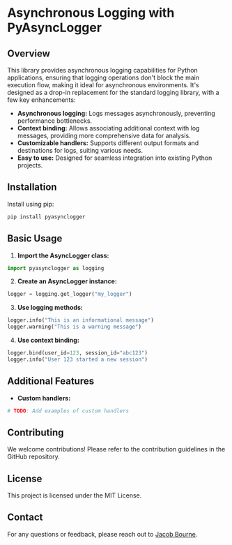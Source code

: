 # Asynchronous Logging with PyAsyncLogger

## Overview

This library provides asynchronous logging capabilities for Python applications, ensuring that logging operations don't block the main execution flow, making it ideal for asynchronous environments. It's designed as a drop-in replacement for the standard logging library, with a few key enhancements:

- **Asynchronous logging:** Logs messages asynchronously, preventing performance bottlenecks.
- **Context binding:** Allows associating additional context with log messages, providing more comprehensive data for analysis.
- **Customizable handlers:** Supports different output formats and destinations for logs, suiting various needs.
- **Easy to use:** Designed for seamless integration into existing Python projects.

## Installation

Install using pip:

```bash
pip install pyasynclogger
```

## Basic Usage

1. **Import the AsyncLogger class:**

```python
import pyasynclogger as logging
```

2. **Create an AsyncLogger instance:**

```python
logger = logging.get_logger("my_logger")
```

3. **Use logging methods:**

```python
logger.info("This is an informational message")
logger.warning("This is a warning message")
```

4. **Use context binding:**

```python
logger.bind(user_id=123, session_id="abc123")
logger.info("User 123 started a new session")
```

## Additional Features

- **Custom handlers:**

```python
# TODO: Add examples of custom handlers
```

## Contributing

We welcome contributions! Please refer to the contribution guidelines in the GitHub repository.

## License

This project is licensed under the MIT License.

## Contact

For any questions or feedback, please reach out to [Jacob Bourne]([jacob.bourne@gmail.com]).
